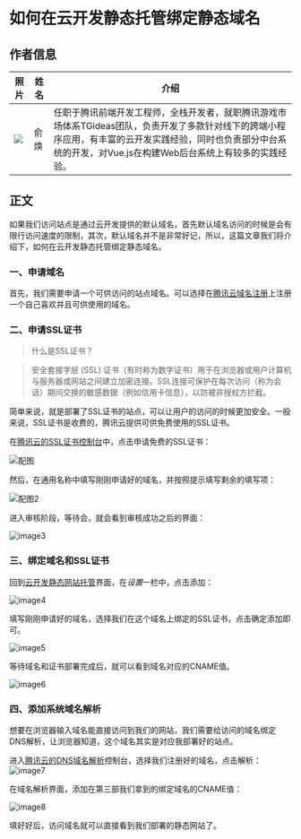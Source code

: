 # 如何在云开发静态托管绑定静态域名

## 作者信息

|照片|姓名|介绍|
|---|---|--|
|![](https://postimg.aliavv.com/mbp/xrwv7.jpg)|俞焕|任职于腾讯前端开发工程师，全栈开发者，就职腾讯游戏市场体系TGideas团队，负责开发了多款针对线下的跨端小程序应用，有丰富的云开发实践经验，同时也负责部分中台系统的开发，对Vue.js在构建Web后台系统上有较多的实践经验。 |

## 正文

如果我们访问站点是通过云开发提供的默认域名，首先默认域名访问的时候是会有限行访问速度的限制，其次，默认域名并不是非常好记，所以，这篇文章我们将介绍下，如何在云开发静态托管绑定静态域名。


### 一、申请域名
首先，我们需要申请一个可供访问的站点域名。可以选择在[腾讯云域名注册](https://buy.cloud.tencent.com/domain)上注册一个自己喜欢并且可供使用的域名。

### 二、申请SSL证书

>  什么是SSL证书？

>  安全套接字层 (SSL) 证书（有时称为数字证书）用于在浏览器或用户计算机与服务器或网站之间建立加密连接。SSL连接可保护在每次访问（称为会话）期间交换的敏感数据（例如信用卡信息），以防被非授权方拦截。

简单来说，就是部署了SSL证书的站点，可以让用户的访问的时候更加安全。一般来说，SSL证书是收费的，腾讯云提供可供免费使用的SSL证书。

在[腾讯云的SSL证书控制台](https://console.cloud.tencent.com/ssl)中，点击申请免费的SSL证书：

![配图](https://postimg.aliavv.com/mbp/kp7bg.png)

然后，在通用名称中填写刚刚申请好的域名，并按照提示填写剩余的填写项：

![配图2](https://postimg.aliavv.com/mbp/i7ggk.png)

进入审核阶段，等待会，就会看到审核成功之后的界面：

![image3](https://postimg.aliavv.com/mbp/7h37u.png)

### 三、绑定域名和SSL证书

回到[云开发静态网站托管](https://console.cloud.tencent.com/tcb/hosting)界面，在*设置*一栏中，点击添加：

![image4](https://postimg.aliavv.com/mbp/6bvfv.png)

填写刚刚申请好的域名，选择我们在这个域名上绑定的SSL证书，点击确定添加即可。

![image5](https://postimg.aliavv.com/mbp/bfr69.png)

等待域名和证书部署完成后，就可以看到域名对应的CNAME值。

![image6](https://postimg.aliavv.com/mbp/swkej.png)



### 四、添加系统域名解析

想要在浏览器输入域名能直接访问到我们的网站，我们需要给访问的域名绑定DNS解析，让浏览器知道，这个域名其实是对应我部署好的站点。

进入[腾讯云的DNS域名解析](https://console.cloud.tencent.com/cns)控制台，选择我们注册好的域名，点击解析：
![image7](https://postimg.aliavv.com/mbp/2vop4.png)

在域名解析界面，添加在第三部我们拿到的绑定域名的CNAME值：

![image8](https://postimg.aliavv.com/mbp/14717.png)

填好好后，访问域名就可以直接看到我们部署的静态网站了。

